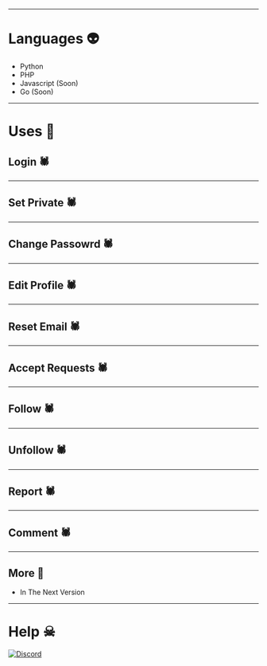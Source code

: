 
---
# Languages 👽
* Python
* PHP
* Javascript (Soon)
* Go (Soon)

---

# Uses 👾
## Login 🕷


---
## Set Private 🕷


---
## Change Passowrd 🕷


---
## Edit Profile 🕷


---
## Reset Email 🕷


---
## Accept Requests 🕷


---
## Follow 🕷


---
## Unfollow 🕷


---
## Report 🕷


---
## Comment 🕷


---
## More 🧐
* In The Next Version




---
# Help ☠
<a href="https://discord.gg/gMac57d9kh">
  <img alt="Discord" src="https://img.shields.io/badge/%3CCodelc/%3E%20-%237289DA.svg?&style=for-the-badge&logo=discord&logoColor=white"/></a>
